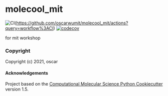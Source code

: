 molecool_mit
==============================
[//]: # (Badges)
![CI](https://github.com/oscarwumit/mit_workshop/workflows/CI/badge.svg)(https://github.com/oscarwumit/molecool_mit/actions?query=workflow%3ACI)
[![codecov](https://codecov.io/gh/REPLACE_WITH_OWNER_ACCOUNT/molecool_mit/branch/master/graph/badge.svg)](https://codecov.io/gh/REPLACE_WITH_OWNER_ACCOUNT/molecool_mit/branch/master)


for mit workshop

### Copyright

Copyright (c) 2021, oscar


#### Acknowledgements
 
Project based on the 
[Computational Molecular Science Python Cookiecutter](https://github.com/molssi/cookiecutter-cms) version 1.5.
